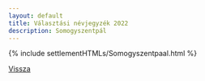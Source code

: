 ```yaml
---
layout: default
title: Választási névjegyzék 2022
description: Somogyszentpál
---
```


{% include settlementHTMLs/Somogyszentpaal.html %}

[Vissza](../)